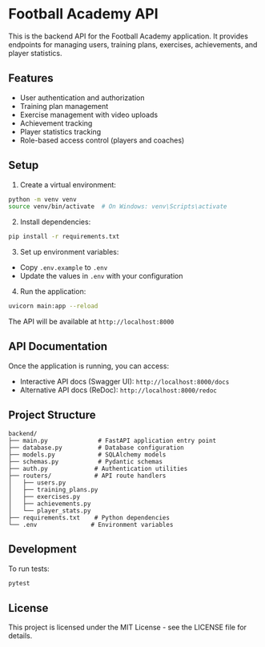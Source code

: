 # Football Academy API

This is the backend API for the Football Academy application. It provides endpoints for managing users, training plans, exercises, achievements, and player statistics.

## Features

- User authentication and authorization
- Training plan management
- Exercise management with video uploads
- Achievement tracking
- Player statistics tracking
- Role-based access control (players and coaches)

## Setup

1. Create a virtual environment:
```bash
python -m venv venv
source venv/bin/activate  # On Windows: venv\Scripts\activate
```

2. Install dependencies:
```bash
pip install -r requirements.txt
```

3. Set up environment variables:
- Copy `.env.example` to `.env`
- Update the values in `.env` with your configuration

4. Run the application:
```bash
uvicorn main:app --reload
```

The API will be available at `http://localhost:8000`

## API Documentation

Once the application is running, you can access:
- Interactive API docs (Swagger UI): `http://localhost:8000/docs`
- Alternative API docs (ReDoc): `http://localhost:8000/redoc`

## Project Structure

```
backend/
├── main.py              # FastAPI application entry point
├── database.py          # Database configuration
├── models.py            # SQLAlchemy models
├── schemas.py           # Pydantic schemas
├── auth.py             # Authentication utilities
├── routers/            # API route handlers
│   ├── users.py
│   ├── training_plans.py
│   ├── exercises.py
│   ├── achievements.py
│   └── player_stats.py
├── requirements.txt    # Python dependencies
└── .env               # Environment variables
```

## Development

To run tests:
```bash
pytest
```

## License

This project is licensed under the MIT License - see the LICENSE file for details. 